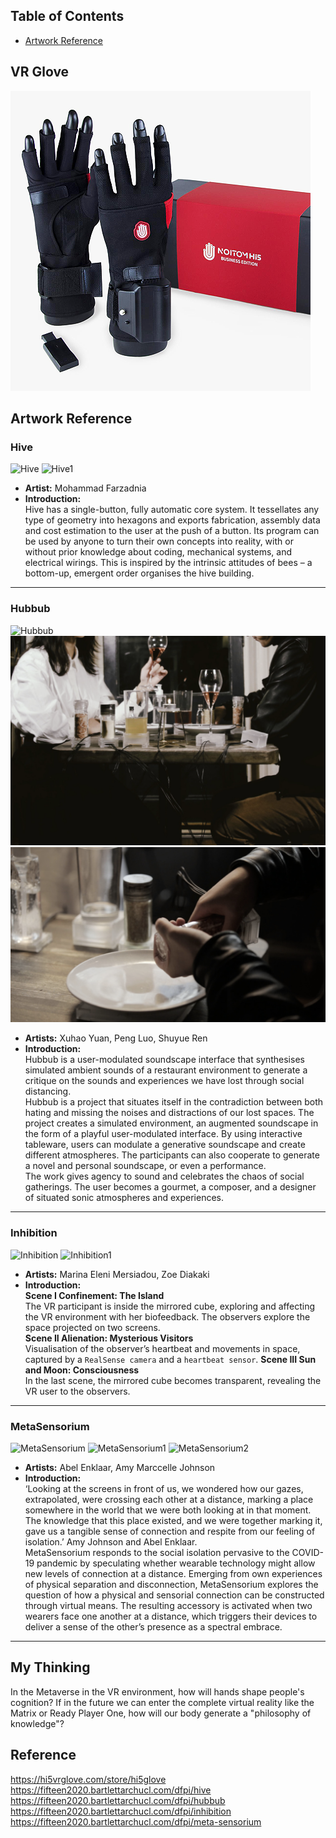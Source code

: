 ## Table of Contents
* [Artwork Reference](#artwrok-reference)

## VR Glove
![Hi5VR](https://github.com/HarryWuuuuu/Pcomp-Final-Project/blob/47261c46b2e7a446a02ea6655092a3bc55bc7915/Week%207/VR%20Glove.png)

## Artwork Reference  
### Hive
![Hive](https://github.com/HarryWuuuuu/Pcomp-Final-Project/blob/75217b342997d8ec54a66c1522238c61f9e48bfb/Week%207/Hive.png)
![Hive1](https://github.com/HarryWuuuuu/Pcomp-Final-Project/blob/75217b342997d8ec54a66c1522238c61f9e48bfb/Week%207/Hive1.png)
* **Artist:** Mohammad Farzadnia
* **Introduction:**  
Hive has a single-button, fully automatic core system. It tessellates any type of geometry into hexagons and exports fabrication, assembly data and cost estimation to the user at the push of a button. Its program can be used by anyone to turn their own concepts into reality, with or without prior knowledge about coding, mechanical systems, and electrical wirings. This is inspired by the intrinsic attitudes of bees – a bottom-up, emergent order organises the hive building. 

------------------------
### Hubbub
![Hubbub](https://github.com/HarryWuuuuu/Pcomp-Final-Project/blob/75217b342997d8ec54a66c1522238c61f9e48bfb/Week%207/Hubbub.png)
![Hubbub1](https://github.com/HarryWuuuuu/Pcomp-Final-Project/blob/75217b342997d8ec54a66c1522238c61f9e48bfb/Week%207/Hubbub1.png)
![Hubbub2](https://github.com/HarryWuuuuu/Pcomp-Final-Project/blob/75217b342997d8ec54a66c1522238c61f9e48bfb/Week%207/Hubbub2.png)
* **Artists:** Xuhao Yuan, Peng Luo, Shuyue Ren
* **Introduction:**  
Hubbub is a user-modulated soundscape interface that synthesises simulated ambient sounds of a restaurant environment to generate a critique on the sounds and experiences we have lost through social distancing.  
Hubbub is a project that situates itself in the contradiction between both hating and missing the noises and distractions of our lost spaces. The project creates a simulated environment, an augmented soundscape in the form of a playful user-modulated interface. By using interactive tableware, users can modulate a generative soundscape and create different atmospheres. The participants can also cooperate to generate a novel and personal soundscape, or even a performance.  
The work gives agency to sound and celebrates the chaos of social gatherings. The user becomes a gourmet, a composer, and a designer of situated sonic atmospheres and experiences.

-------------------------
### Inhibition
![Inhibition](https://github.com/HarryWuuuuu/Pcomp-Final-Project/blob/75217b342997d8ec54a66c1522238c61f9e48bfb/Week%207/Inhibition.png)
![Inhibition1](https://github.com/HarryWuuuuu/Pcomp-Final-Project/blob/75217b342997d8ec54a66c1522238c61f9e48bfb/Week%207/Inhibition1.png)
* **Artists:** Marina Eleni Mersiadou, Zoe Diakaki
* **Introduction:**  
**Scene I Confinement: The Island**  
The VR participant is inside the mirrored cube, exploring and affecting the VR environment with her biofeedback. The observers explore the space projected on two screens.  
**Scene II Alienation: Mysterious Visitors**  
Visualisation of the observer’s heartbeat and movements in space, captured by a `RealSense camera` and a `heartbeat sensor`.
**Scene III Sun and Moon: Consciousness**  
In the last scene, the mirrored cube becomes transparent, revealing the VR user to the observers.

-------------------------
### MetaSensorium
![MetaSensorium](https://github.com/HarryWuuuuu/Pcomp-Final-Project/blob/75217b342997d8ec54a66c1522238c61f9e48bfb/Week%207/MetaSensorium.png)
![MetaSensorium1](https://github.com/HarryWuuuuu/Pcomp-Final-Project/blob/75217b342997d8ec54a66c1522238c61f9e48bfb/Week%207/MetaSensorium1.png)
![MetaSensorium2](https://github.com/HarryWuuuuu/Pcomp-Final-Project/blob/75217b342997d8ec54a66c1522238c61f9e48bfb/Week%207/MetaSensorium2.png)
* **Artists:** Abel Enklaar, Amy Marccelle Johnson
* **Introduction:**  
‘Looking at the screens in front of us, we wondered how our gazes, extrapolated, were crossing each other at a distance, marking a place somewhere in the world that we were both looking at in that moment. The knowledge that this place existed, and we were together marking it, gave us a tangible sense of connection and respite from our feeling of isolation.’ Amy Johnson and Abel Enklaar.  
MetaSensorium responds to the social isolation pervasive to the COVID-19 pandemic by speculating whether wearable technology might allow new levels of connection at a distance. Emerging from own experiences of physical separation and disconnection, MetaSensorium explores the question of how a physical and sensorial connection can be constructed through virtual means. The resulting accessory is activated when two wearers face one another at a distance, which triggers their devices to deliver a sense of the other’s presence as a spectral embrace.

------------------------
## My Thinking
In the Metaverse in the VR environment, how will hands shape people's cognition? If in the future we can enter the complete virtual reality like the Matrix or Ready Player One, how will our body generate a "philosophy of knowledge"?

## Reference
https://hi5vrglove.com/store/hi5glove
https://fifteen2020.bartlettarchucl.com/dfpi/hive  
https://fifteen2020.bartlettarchucl.com/dfpi/hubbub  
https://fifteen2020.bartlettarchucl.com/dfpi/inhibition  
https://fifteen2020.bartlettarchucl.com/dfpi/meta-sensorium


